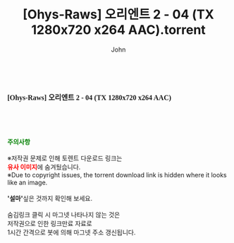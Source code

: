 ﻿---
layout: post
title:  "[Ohys-Raws] 오리엔트 2 - 04 (TX 1280x720 x264 AAC).torrent"
author: John
categories: [ 애니메이션 ]
tags: [  ]
image:  
description: "[Ohys-Raws] 오리엔트 2 - 04 (TX 1280x720 x264 AAC) torrent 정보 공유"
toc: true
toc_sticky: true
---

<br>
<div class="view-img">
<a class="view_image" href="http://torrentmobile60.com/bbs/view_image.php?fn=%2Fdata%2Ffile%2Fani%2F3735182707_XC1Jszjy_55751a13604e836337a09acd967d5483abbfaa91.jpg" target="_blank"><img alt="" class="img-tag" content="http://torrentmobile60.com/data/file/ani/3735182707_XC1Jszjy_55751a13604e836337a09acd967d5483abbfaa91.jpg" itemprop="image" src="http://torrentmobile60.com/data/file/ani/3735182707_XC1Jszjy_55751a13604e836337a09acd967d5483abbfaa91.jpg"/></a></div><div class="view-content" itemprop="description">
<p><span style="font-family:nanumsquareround;font-size:16px;font-weight:700;white-space:nowrap;background-color:rgb(255,255,255);">[Ohys-Raws] 오리엔트 2 - 04 (TX 1280x720 x264 AAC)</span> </p> </div>
    
<br><br><br>
<p data-ke-size="size16"><b><span style="color: green;">주의사항</span></b><br /><br />※저작권 문제로 인해 토렌트 다운로드 링크는<br /><b><span style="color: red;">유사 이미지</span></b>에 숨겨뒀습니다.<br />※Due to copyright issues, the torrent download link is hidden where it looks like an image.<br /><br /><b>'설마'</b>싶은 것까지 확인해 보세요.<br /><br />숨김링크 클릭 시 마그넷 나타나지 않는 것은<br />저작권으로 인한 링크만료 자료로<br />1시간 간격으로 봇에 의해 마그넷 주소 갱신됩니다.</p>
